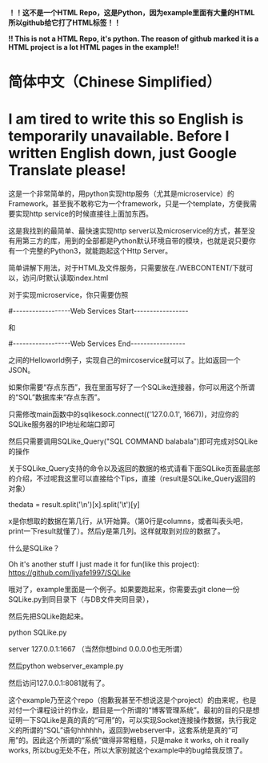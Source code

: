 **！！这不是一个HTML Repo，这是Python，因为example里面有大量的HTML所以github给它打了HTML标签！！**

**!! This is not a HTML Repo, it's python. The reason of github marked it is a HTML project is a lot HTML pages in the example!!**

# 简体中文（Chinese Simplified）
# I am tired to write this so English is temporarily unavailable. Before I written English down, just Google Translate please!

这是一个非常简单的，用python实现http服务（尤其是microservice）的Framework。甚至我不敢称它为一个framework，只是一个template，方便我需要实现http service的时候直接往上面加东西。

这是我找到的最简单、最快速实现http server以及microservice的方式，甚至没有用第三方的库，用到的全部都是Python默认环境自带的模块，也就是说只要你有一个完整的Python3，就能跑起这个Http Server。

简单讲解下用法，对于HTML及文件服务，只需要放在./WEBCONTENT/下就可以，访问/时默认读取index.html

对于实现microservice，你只需要仿照

#------------------Web Services Start-----------------

和

#------------------Web Services End-----------------

之间的Helloworld例子，实现自己的mircoservice就可以了。比如返回一个JSON。

如果你需要“存点东西”，我在里面写好了一个SQLike连接器，你可以用这个所谓的“SQL”数据库来“存点东西”。

只需修改main函数中的sqlikesock.connect(('127.0.0.1', 1667))，对应你的SQLike服务器的IP地址和端口即可

然后只需要调用SQLike_Query("SQL COMMAND balabala")即可完成对SQLike的操作

关于SQLike_Query支持的命令以及返回的数据的格式请看下面SQLike页面最底部的介绍，不过呢我这里可以直接给个Tips，直接（result是SQLike_Query返回的对象）

thedata = result.split('\n')[x].split('\t')[y]

x是你想取的数据在第几行，从1开始算。（第0行是columns，或者叫表头吧，print一下result就懂了）。然后y是第几列。这样就取到对应的数据了。


什么是SQLike？

Oh it's another stuff I just made it for fun(like this project): https://github.com/liyafe1997/SQLike

哦对了，example里面是一个例子。如果要跑起来，你需要去git clone一份SQLike.py到同目录下（与DB文件夹同目录），

然后先把SQLike跑起来。 

python SQLike.py

server 127.0.0.1:1667 （当然你想bind 0.0.0.0也无所谓）

然后python webserver_example.py

然后访问127.0.0.1:8081就有了。

这个example乃至这个repo（抱歉我甚至不想说这是个project）的由来呢，也是对付一个课程设计的作业，题目是一个所谓的“博客管理系统”。最初的目的只是想证明一下SQLike是真的真的“可用”的，可以实现Socket连接操作数据，执行我定义的所谓的“SQL”语句hhhhhh，返回到webserver中，这套系统是真的“可用”的。因此这个所谓的“系统”做得非常粗糙，只是make it works, oh it really works, 所以bug无处不在，所以大家别就这个example中的bug给我反馈了。
